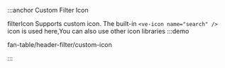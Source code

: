 :::anchor Custom Filter Icon

filterIcon Supports custom icon. The built-in `<ve-icon name="search" />` icon is used here,You can also use other icon libraries
:::demo

fan-table/header-filter/custom-icon

:::
